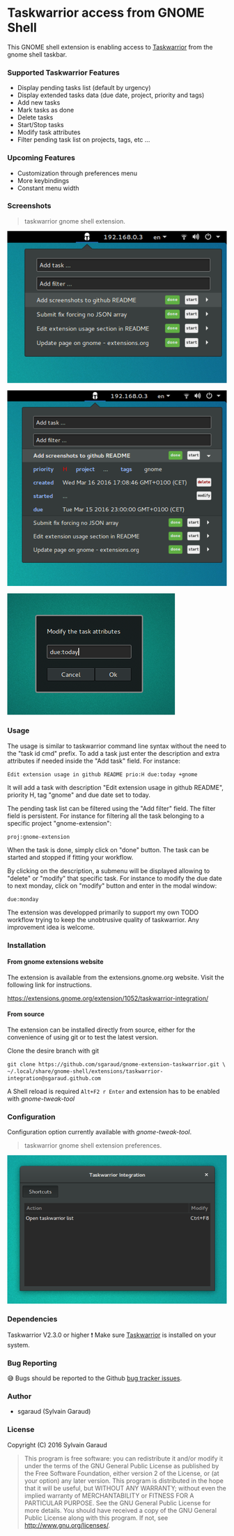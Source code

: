 # Taskwarrior access from GNOME Shell

This GNOME shell extension is enabling access to [Taskwarrior](https://taskwarrior.org/) from the gnome shell taskbar.

### Supported Taskwarrior Features

 * Display pending tasks list (default by urgency) 
 * Display extended tasks data (due date, project, priority and tags)
 * Add new tasks
 * Mark tasks as done
 * Delete tasks
 * Start/Stop tasks
 * Modify task attributes
 * Filter pending task list on projects, tags, etc ...

### Upcoming Features

 * Customization through preferences menu
 * More keybindings
 * Constant menu width

### Screenshots

> taskwarrior gnome shell extension.

![taskwarrior gnome shell extension 01](taskwarriorgnomeshell1.png?raw=true
 "taskwarrior gnome shell extension")

![taskwarrior gnome shell extension 02](taskwarriorgnomeshell2.png?raw=true
 "taskwarrior gnome shell extension")

![taskwarrior gnome shell extension 03](taskwarriorgnomeshell3.png?raw=true
 "taskwarrior gnome shell extension")

### Usage

The usage is similar to taskwarrior command line syntax without the need to the "task id cmd" prefix.
To add a task just enter the description and extra attributes if needed inside the "Add task" field.
For instance:
    
    Edit extension usage in github README prio:H due:today +gnome

It will add a task with description "Edit extension usage in github README", priority H, tag "gnome" and due date set to today.

The pending task list can be filtered using the "Add filter" field. The filter field is persistent.
For instance for filtering all the task belonging to a specific project "gnome-extension":

    proj:gnome-extension

When the task is done, simply click on "done" button. The task can be started and stopped if fitting your workflow.

By clicking on the description, a submenu will be displayed allowing to "delete" or "modify" that specific task.
For instance to modify the due date to next monday, click on "modify" button and enter in the modal window:

    due:monday

The extension was developped primarily to support my own TODO workflow trying to keep the unobtrusive quality of taskwarrior.
Any improvement idea is welcome.

### Installation

#### From gnome extensions website

The extension is available from the extensions.gnome.org website. Visit the following link for
instructions.

https://extensions.gnome.org/extension/1052/taskwarrior-integration/

#### From source

The extension can be installed directly from source,
either for the convenience of using git or to test the latest version.

Clone the desire branch with git

    git clone https://github.com/sgaraud/gnome-extension-taskwarrior.git \
    ~/.local/share/gnome-shell/extensions/taskwarrior-integration@sgaraud.github.com

A Shell reload is required <code>Alt+F2 r Enter</code> and extension
has to be enabled with *gnome-tweak-tool*
### Configuration 

Configuration option currently available with *gnome-tweak-tool*.

> taskwarrior gnome shell extension preferences.

![taskwarrior gnome shell extension preferences](taskwarriorgnomeshellprefs01.png?raw=true
 "taskwarrior gnome shell extension preferences")

### Dependencies

Taskwarrior V2.3.0 or higher :exclamation: 
Make sure [Taskwarrior](https://taskwarrior.org/download/) is installed on your system.

### Bug Reporting

:sweat_smile: Bugs should be reported to the Github [bug tracker
issues](https://github.com/sgaraud/gnome-extension-taskwarrior/issues).

### Author

  * sgaraud (Sylvain Garaud)

### License

Copyright (C) 2016 Sylvain Garaud

> This program is free software: you can redistribute it and/or modify it under the terms of the GNU General Public 
> License as published by the Free Software Foundation, either version 2 of the License, or (at your option) any later
> version.
> This program is distributed in the hope that it will be useful, but WITHOUT ANY WARRANTY; without even the implied
> warranty of MERCHANTABILITY or FITNESS FOR A PARTICULAR PURPOSE. See the GNU General Public License for more details.
> You should have received a copy of the GNU General Public License along with this program.
> If not, see http://www.gnu.org/licenses/.


